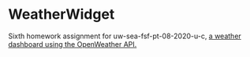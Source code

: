 # WeatherWidget
Sixth homework assignment for uw-sea-fsf-pt-08-2020-u-c, [a weather dashboard using the OpenWeather API.](https://github.com/ziieng/WeatherWidget)